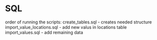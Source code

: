 # SQL

order of running the scripts:
create_tables.sql - creates needed structure
import_value_locations.sql - add new valus in locations table
import_values.sql - add remaining data
